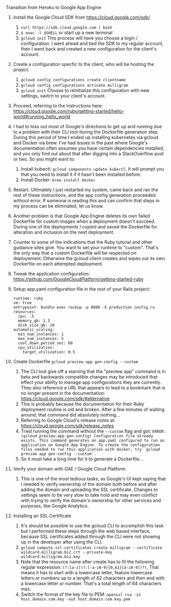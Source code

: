 Transition from Heroku to Google App Engine

1.  Install the Google Cloud SDK from https://cloud.google.com/sdk/
    1.  ```curl https://sdk.cloud.google.com | bash```
    1.  ```$ exec -l $SHELL``` or start up a new terminal
    1.  ```gcloud init``` This process will have you choose a login /
        configuration. I went ahead and tied the SDK to my regular account, then
        I went back and created a new configuration for the client's account.
1.  Create a configuration specfic to the client, who will be hosting the
    project.
    1.  ```gcloud config configurations create clientname```
    1.  ```gcloud config configurations activate milligram```
    1.  ```gcloud init``` Choose to reinitialize this configuration with new
        settings, switch to your client's account.
1.  Proceed, referring to the instructions here:
    https://cloud.google.com/ruby/getting-started/hello-world#running_hello_world
1.  I had to toss out most of Google's directions to get up and running due to
    a problem with their CLI tool during the Dockerfile generation step. During
    this period of time I ended up installing kubernetes via gcloud and Docker
    via brew. I've had issues in the past where Google's documentation often
    assumes you have certain dependencies installed, and you only find out about
    that after digging into a StackOverflow post or two. So you might want to:
    1.  Install kubectl: ```gcloud components update kubectl```. It will prompt
        you that you need to install it if it hasn't been installed before.
    1.  Install Docker: ```brew install docker```
1.  Restart. Ultimately I just restarted my system, came back and ran the rest
    of these instructions, and the app config generation proceeded without
    error. If someone is reading this and can confirm that steps in my process
    can be eliminated, let us know.
1.  Another problem is that Google App Engine deletes its own failed Dockerfile
    for custom images when a deployment doesn't succeed. During one of the
    deployments I copied and saved the Dockerfile for alteration and inclusion
    on the next deployment.
1.  Counter to some of the indications that the Ruby tutorial and other guidance
    sites give. You want to set your runtime to "custom". That's the only way
    that a custom Dockerfile will be respected on deployement. Otherwise the
    gcloud client creates and wipes out its own Dockerfile on each attempted
    deployment.

1.  Tweak the application configuration: https://github.com/GoogleCloudPlatform/getting-started-ruby


1.  Setup app.yaml configuration file in the root of your Rails project:

        runtime: ruby
        vm: true
        entrypoint: bundle exec rackup -p 8080 -E production config.ru
        resources:
          cpu: .5
          memory_gb: 1.3
          disk_size_gb: 10
        automatic_scaling:
          min_num_instances: 1
          max_num_instances: 5
          cool_down_period_sec: 60
          cpu_utilization:
            target_utilization: 0.5

1.  Create Dockerfile ```gcloud preview app gen-config --custom```
    1.  The CLI tool give off a warning that the "preview app" command is in
        beta and backwards compatible changes may be introduced that effect your
        ability to manage app configurations they are currently. They also
        reference a URL that appears to lead to a bookmark that is no longer
        present in the documentation: https://cloud.google.com/sdk/#alternative
    1.  This is probably because the documentation for their Ruby deployment
        routine is old and broken. After a few minutes of waiting around, that
        command did absolutely nothing...
    1.  Referring to Google Cloud's release notes at:
        https://cloud.google.com/sdk/release_notes
    1.  Tried running the command without the ```--custom``` flag and got:
        ```ERROR: (gcloud.preview.app.gen-config) Configuration file already exists. This command generates an app.yaml configured to run an application on Google App Engine. To create the configuration files needed to run this application with docker, try `gcloud preview app gen-config --custom`.```
    1.  So it must take a long time for it to generate a Dockerfile...

1.  Verify your domain with GAE / Google Cloud Platform.
    1.  This is one of the most tedious tasks, as Google's UI kept saying that
        I needed to verify ownership of the domain both before and after adding
        the domain and uploading the SSL certificate. Changes to settings seem
        to be very slow to take hold and may even conflict with trying to verify
        the domain's ownership for other services and purposes, like Google
        Analytics.
    
1.  Installing an SSL Certificate
    1.  It's should be possible to use the gcloud CLI to accomplish this task
        but I performed these steps through the web based interface, because SSL
        certificates added through the CLI were not showing up in the developer
        after using the CLI.
    1.  ```gcloud compute ssl-certificates create milligram --certificate wildcard.milligram.biz.crt --private-key wildcard.milligram.biz.key```
    1.  Note that the resource name after create has to fit the following
        regular expression: ```(?:[a-z](?:[-a-z0-9]{0,61}[a-z0-9])?)```,
        That means it has to start with a lowercase letter, feature lowercase
        letters or numbers up to a length of 62 characters and then end with a
        lowercase letter or number. That's a total length of 64 characters max.
    1.  Switch the format of the key file to PEM:
        ```openssl rsa -in host.domain.com.key -out host.domain.com.key.pem```
    